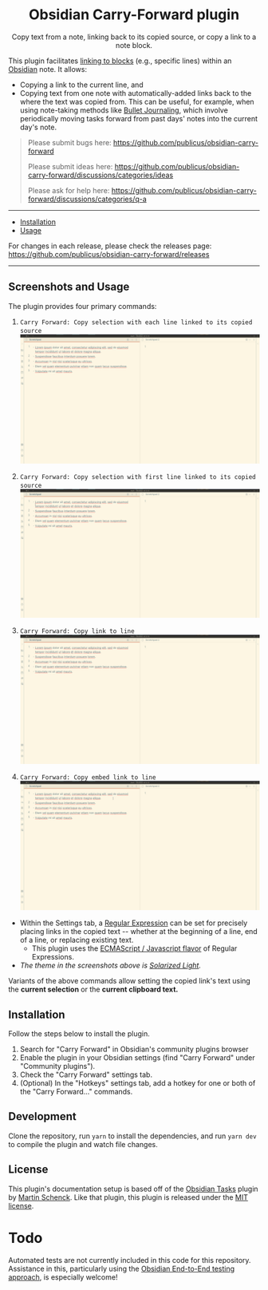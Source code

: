 <h1 align="center">Obsidian Carry-Forward plugin</h1>

<p align="center">Copy text from a note, linking back to its copied source, or copy a link to a note block.</p>

This plugin facilitates [linking to blocks](https://help.obsidian.md/How+to/Link+to+blocks) (e.g., specific lines) within an [Obsidian](https://obsidian.md/) note. It allows:

- Copying a link to the current line, and
- Copying text from one note with automatically-added links back to the where the text was copied from. This can be useful, for example, when using note-taking methods like [Bullet Journaling](https://bulletjournal.com/blogs/bulletjournalist/migration), which involve periodically moving tasks forward from past days' notes into the current day's note.

> Please submit bugs here: https://github.com/publicus/obsidian-carry-forward
>
> Please submit ideas here: https://github.com/publicus/obsidian-carry-forward/discussions/categories/ideas
>
> Please ask for help here: https://github.com/publicus/obsidian-carry-forward/discussions/categories/q-a

---

<ul>
    <li><a href="#installation">Installation</a></li>
    <li><a href="#usage">Usage</a></li>
</ul>

For changes in each release, please check the releases page: https://github.com/publicus/obsidian-carry-forward/releases

---

## Screenshots and Usage

The plugin provides four primary commands:

1. `Carry Forward: Copy selection with each line linked to its copied source`  
  ![](docs/img/copy-selection-with-each-line-linked.gif)

2. `Carry Forward: Copy selection with first line linked to its copied source`  
  ![](docs/img/copy-selection-with-first-line-linked.gif)

3. `Carry Forward: Copy link to line`  
   ![](docs/img/copy-link-to-line.gif)

4. `Carry Forward: Copy embed link to line`  
   ![](docs/img/copy-embed-link-to-line.gif)

- Within the Settings tab, a [Regular Expression](https://www.regular-expressions.info) can be set for precisely placing links in the copied text -- whether at the beginning of a line, end of a line, or replacing existing text.
  - This plugin uses the [ECMAScript / Javascript flavor](https://www.regular-expressions.info/javascript.html) of Regular Expressions.
- *The theme in the screenshots above is [Solarized Light](https://github.com/Slowbad/obsidian-solarized).*

Variants of the above commands allow setting the copied link's text using the **current selection** or the **current clipboard text.**

## Installation

Follow the steps below to install the plugin.

1. Search for "Carry Forward" in Obsidian's community plugins browser
2. Enable the plugin in your Obsidian settings (find "Carry Forward" under "Community plugins").
3. Check the "Carry Forward" settings tab.
4. (Optional) In the "Hotkeys" settings tab, add a hotkey for one or both of the "Carry Forward..." commands.

## Development
Clone the repository, run `yarn` to install the dependencies, and run `yarn dev` to compile the plugin and watch file changes.

## License

This plugin's documentation setup is based off of the [Obsidian Tasks](https://github.com/schemar/obsidian-tasks) plugin by [Martin Schenck](https://github.com/schemar). Like that plugin, this plugin is released under the [MIT license](./LICENSE).

# Todo

Automated tests are not currently included in this code for this repository. Assistance in this, particularly using the [Obsidian End-to-End testing approach](https://github.com/trashhalo/obsidian-plugin-e2e-test), is especially welcome!
